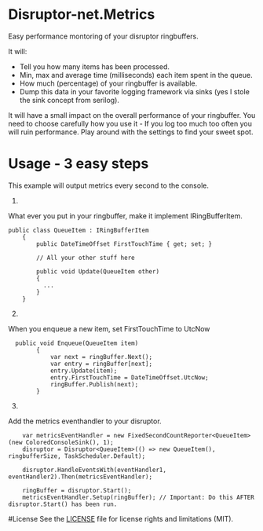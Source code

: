 # Disruptor-net.Metrics
Easy performance montoring of your disruptor ringbuffers.

It will:
 - Tell you how many items has been processed.
 - Min, max and average time (milliseconds) each item spent in the queue.
 - How much (percentage) of your ringbuffer is available.
 - Dump this data in your favorite logging framework via sinks (yes I stole the sink concept from serilog).

It will have a small impact on the overall performance of your ringbuffer. You need to choose carefully how you use it - If you log too much too often you will ruin performance. Play around with the settings to find your sweet spot.


# Usage - 3 easy steps
This example will output metrics every second to the console.

1.
What ever you put in your ringbuffer, make it implement IRingBufferItem.

```
public class QueueItem : IRingBufferItem
    {
        public DateTimeOffset FirstTouchTime { get; set; }
        
        // All your other stuff here
        
        public void Update(QueueItem other)
        {
          ...
        }
    }
```

2.
When you enqueue a new item, set FirstTouchTime to UtcNow

```
  public void Enqueue(QueueItem item)
        {
            var next = ringBuffer.Next();
            var entry = ringBuffer[next];
            entry.Update(item);
            entry.FirstTouchTime = DateTimeOffset.UtcNow;
            ringBuffer.Publish(next);
        }
```

3.
Add the metrics eventhandler to your disruptor.

```
    var metricsEventHandler = new FixedSecondCountReporter<QueueItem>(new ColoredConsoleSink(), 1);    
    disruptor = Disruptor<QueueItem>(() => new QueueItem(), ringbufferSize, TaskScheduler.Default);

    disruptor.HandleEventsWith(eventHandler1, eventHandler2).Then(metricsEventHandler);
    
    ringBuffer = disruptor.Start();
    metricsEventHandler.Setup(ringBuffer); // Important: Do this AFTER disruptor.Start() has been run.
```

#License
See the [LICENSE](https://github.com/ThomasVestergaard/Disruptor-net.Metrics/blob/master/LICENSE.md) file for license rights and limitations (MIT).
